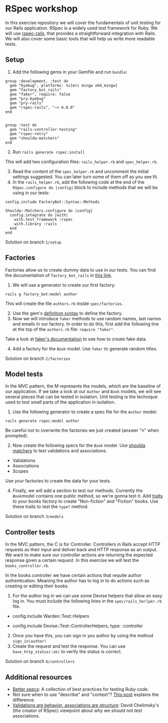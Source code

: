 # RSpec workshop

In this exercise repository we will cover the fundamentals of unit testing for our Rails application.
RSpec is a widely used test framework for Ruby. We will use [rspec-rails](https://github.com/rspec/rspec-rails), that provides a straightforward integration with Rails.
We will also cover some basic tools that will help us write more readable tests.

## Setup

1. Add the following gems in your Gemfile and run `bundle`:

```
group :development, :test do
  gem "byebug", platforms: %i[mri mingw x64_mingw]
  gem "factory_bot_rails"
  gem "faker", require: false
  gem "pry-byebug"
  gem "pry-rails"
  gem "rspec-rails", "~> 6.0.0"
end


group :test do
  gem "rails-controller-testing"
  gem "rspec-retry"
  gem "shoulda-matchers"
end

```

2. Run `rails generate rspec:install`

This will add two configuration files: `rails_helper.rb` and `spec_helper.rb`.

3. Read the content of the `spec_helper.rb` and uncomment the initial settings suggested. You can later turn some of them off as you see fit.
4. In the `rails_helper.rb`, add the following code at the end of the `RSpec.configure do |config|` block to include methods that we will be using in our tests:

```
config.include FactoryBot::Syntax::Methods

Shoulda::Matchers.configure do |config|
  config.integrate do |with|
    with.test_framework :rspec
    with.library :rails
  end
end

```

Solution on branch `1/setup`

## Factories

Factories allow us to create dummy data to use in our tests. You can find the documentation of `factory_bot_rails` in [this link](https://github.com/thoughtbot/factory_bot_rails).

1. We will use a generator to create our first factory:

`rails g factory_bot:model author`

This will create the file `authors.rb` inside `spec/factories`.

2. Use the gem's [definition syntax](https://github.com/thoughtbot/factory_bot/blob/master/GETTING_STARTED.md#defining-factories) to define the factory.
3. Now we will introduce `faker` methods to use random names, last names and emails in our factory. In order to do this, first add the following line at the top of the `authors.rb` file:
   `require "faker"`.

Take a look at [faker&#39;s documentation](https://github.com/faker-ruby/faker#usage) to see how to create fake data.

4. Add a factory for the `Book` model. Use `faker` to generate random titles.

Solution on branch `2/factories`

## Model tests

In the MVC pattern, the M represents the models, which are the baseline of our application. If we take a look at our `Author` and `Book` models, we will see several pieces that can be tested in isolation.
Unit testing is the technique used to test small parts of the application in isolation.

1. Use the following generator to create a spec file for the `Author` model:

`rails generate rspec:model author`

Be careful not to overwrite the factories we just created (answer "n" when prompted).

2. Now create the following specs for the `Book` model. Use [shoulda matchers](https://matchers.shoulda.io/docs/v5.1.0/#activemodel-matchers) to test validations and associations.

- Validations
- Associations
- Scopes

Use your factories to create the data for your tests.

4. Finally, we will add a section to test our methods. Currently the `Book`model contains one public method, so we're gonna test it.
   Add [traits](https://www.rubydoc.info/gems/factory_bot/file/GETTING_STARTED.md#traits) to your books factory to create "Non-fiction" and "Fiction" books.
   Use these traits to test the `type?` method.

Solution on branch `3/models`

## Controller tests

In the MVC pattern, the C is for Controller. Controllers in Rails accept HTTP requests as their input and deliver back and HTTP response as an output.
We want to make sure our controller actions are returning the expected response given a certain request. In this exercise we will test the `books_controller.rb`.

In the books controller we have certain actions that requite author authentication. Meaning the author has to log in to do actions such as creating or editing their books.

1. For the author log in we can use some Devise helpers that allow an easy log in. You must include the following lines in the `spec/rails_herlper.rb `file.

* config.include Warden::Test::Helpers

* config.include Devise::Test::ControllerHelpers, type: :controller

2. Once you have this, you can sign in you author by using the method `sign_in(author)`
3. Create the request and test the response. You can use `have_http_status(:ok)` to verify the status is correct.

Solution on branch `4/controllers`

## Additional resources

- [Better specs](https://www.betterspecs.org/): A collection of best practices for testing Ruby code.
- Not sure when to use "describe" and "context"? [This post](http://lmws.net/describe-vs-context-in-rspec) explains the difference.
- [Validations are behavior, associations are structure](http://blog.davidchelimsky.net/blog/2012/02/12/validations-are-behavior-associations-are-structure/): David Chelimsky's (the creator of RSpec) viewpoint about why we should not test associations.
